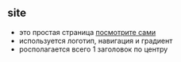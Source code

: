 ## site

- это простая страница [посмотрите сами](https://darya-strong.github.io/site/)
- используется логотип, навигация и градиент
- росполагается всего 1 заголовок по центру
